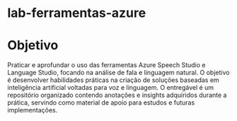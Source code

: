 # lab-ferramentas-azure

# Objetivo

Praticar e aprofundar o uso das ferramentas Azure Speech Studio e Language Studio, focando na análise de fala e linguagem natural. 
O objetivo é desenvolver habilidades práticas na criação de soluções baseadas em inteligência artificial voltadas para voz e linguagem. 
O entregável é um repositório organizado contendo anotações e insights adquiridos durante a prática, servindo como material de apoio para estudos e futuras implementações.
